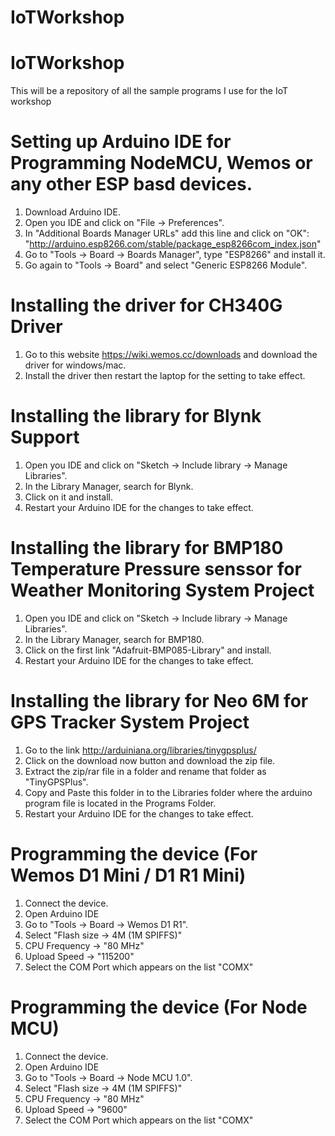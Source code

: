 # IoTWorkshop

# IoTWorkshop
This will be a repository of all the sample programs I use for the IoT workshop


# Setting up Arduino IDE for Programming NodeMCU, Wemos or any other ESP basd devices.

1. Download Arduino IDE.
2. Open you IDE and click on "File -> Preferences".
3. In  "Additional Boards Manager URLs" add this line and click on "OK":
  "http://arduino.esp8266.com/stable/package_esp8266com_index.json"
4. Go to "Tools -> Board -> Boards Manager", type "ESP8266" and install it.
5. Go again to "Tools -> Board" and select "Generic ESP8266 Module".

# Installing the driver for CH340G Driver 

1. Go to this website https://wiki.wemos.cc/downloads and download the driver for windows/mac.
2. Install the driver then restart the laptop for the setting to take effect.

# Installing the library for Blynk Support

1. Open you IDE and click on "Sketch -> Include library -> Manage Libraries".
2. In the Library Manager, search for Blynk.
3. Click on it and install. 
4. Restart your Arduino IDE for the changes to take effect. 

# Installing the library for BMP180 Temperature Pressure senssor for Weather Monitoring System Project

1. Open you IDE and click on "Sketch -> Include library -> Manage Libraries".
2. In the Library Manager, search for BMP180.
3. Click on the first link "Adafruit-BMP085-Library" and install. 
4. Restart your Arduino IDE for the changes to take effect. 

# Installing the library for Neo 6M for GPS Tracker System Project

1. Go to the link http://arduiniana.org/libraries/tinygpsplus/ 
2. Click on the download now button and download the zip file.
3. Extract the zip/rar file in a folder and rename that folder as "TinyGPSPlus".
4. Copy and Paste this folder in to the Libraries folder where the arduino program file is located in the Programs Folder.
4. Restart your Arduino IDE for the changes to take effect. 

# Programming the device (For Wemos D1 Mini / D1 R1 Mini)

1. Connect the device.
2. Open Arduino IDE
3. Go to "Tools -> Board -> Wemos D1 R1".
4. Select "Flash size -> 4M (1M SPIFFS)"
5. CPU Frequency -> "80 MHz"
6. Upload Speed -> "115200"
7. Select the COM Port which appears on the list "COMX"

# Programming the device (For Node MCU)
1. Connect the device.
2. Open Arduino IDE
3. Go to "Tools -> Board -> Node MCU 1.0".
4. Select "Flash size -> 4M (1M SPIFFS)"
5. CPU Frequency -> "80 MHz"
6. Upload Speed -> "9600"
7. Select the COM Port which appears on the list "COMX"





